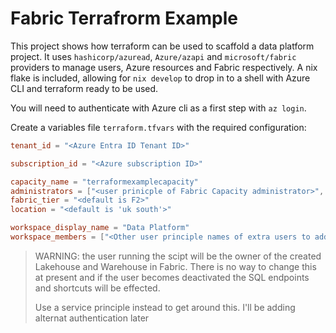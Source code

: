 # Fabric Terrafrorm Example

This project shows how terraform can be used to scaffold a data platform project. It uses `hashicorp/azuread`, `Azure/azapi` and `microsoft/fabric` providers to manage users, Azure resources and Fabric respectively.
A nix flake is included, allowing for `nix develop` to drop in to a shell with Azure CLI and terraform ready to be used.

You will need to authenticate with Azure cli as a first step with `az login`.

Create a variables file `terraform.tfvars` with the required configuration:
```toml
tenant_id = "<Azure Entra ID Tenant ID>"

subscription_id = "<Azure subscription ID>"

capacity_name = "terraformexamplecapacity"
administrators = ["<user prinicple of Fabric Capacity administrator>", "<user prinicple of Fabric Capacity administrator>"]
fabric_tier = "<default is F2>"
location = "<default is 'uk south'>"

workspace_display_name = "Data Platform"
workspace_members = ["<Other user principle names of extra users to add to the workspace>"]
```

> WARNING: the user running the scipt will be the owner of the created Lakehouse and Warehouse in Fabric. There is no way to change this at present and if the user becomes deactivated the SQL endpoints and shortcuts will be effected.
>
> Use a service principle instead to get around this. I'll be adding alternat authentication later
